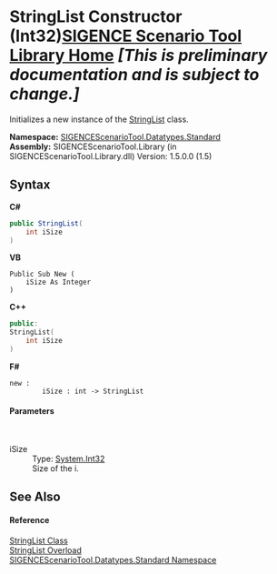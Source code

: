 # StringList Constructor (Int32)<a href="https://github.com/ObiWanLansi/SIGENCE-Scenario-Tool">SIGENCE Scenario Tool Library Home</a> _**\[This is preliminary documentation and is subject to change.\]**_

Initializes a new instance of the <a href="da7ca36b-fa4f-6898-5d91-5d0867830137.md">StringList</a> class.

**Namespace:**&nbsp;<a href="4b1b995e-87c4-6070-6d15-626c8f737706.md">SIGENCEScenarioTool.Datatypes.Standard</a><br />**Assembly:**&nbsp;SIGENCEScenarioTool.Library (in SIGENCEScenarioTool.Library.dll) Version: 1.5.0.0 (1.5)

## Syntax

**C#**<br />
``` C#
public StringList(
	int iSize
)
```

**VB**<br />
``` VB
Public Sub New ( 
	iSize As Integer
)
```

**C++**<br />
``` C++
public:
StringList(
	int iSize
)
```

**F#**<br />
``` F#
new : 
        iSize : int -> StringList
```


#### Parameters
&nbsp;<dl><dt>iSize</dt><dd>Type: <a href="http://msdn2.microsoft.com/en-us/library/td2s409d" target="_blank">System.Int32</a><br />Size of the i.</dd></dl>

## See Also


#### Reference
<a href="da7ca36b-fa4f-6898-5d91-5d0867830137.md">StringList Class</a><br /><a href="d56e24ea-efb1-1944-9127-7f1a9cb1af92.md">StringList Overload</a><br /><a href="4b1b995e-87c4-6070-6d15-626c8f737706.md">SIGENCEScenarioTool.Datatypes.Standard Namespace</a><br />